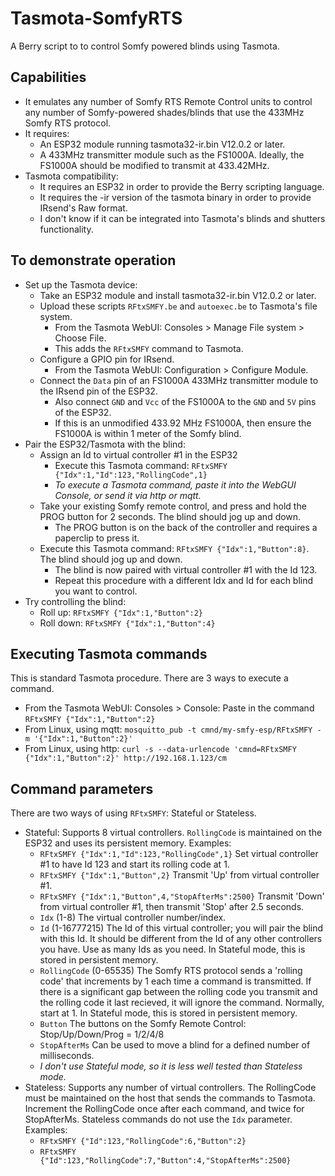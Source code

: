 # Tasmota-SomfyRTS
A Berry script to to control Somfy powered blinds using Tasmota.

## Capabilities
- It emulates any number of Somfy RTS Remote Control units to control any number of Somfy-powered shades/blinds that use the 433MHz Somfy RTS protocol.
- It requires:
  - An ESP32 module running tasmota32-ir.bin V12.0.2 or later.
  - A 433MHz transmitter module such as the FS1000A. Ideally, the FS1000A should be modified to transmit at 433.42MHz.
- Tasmota compatibility:
  - It requires an ESP32 in order to provide the Berry scripting language.
  - It requires the -ir version of the tasmota binary in order to provide IRsend's Raw format.
  - I don't know if it can be integrated into Tasmota's blinds and shutters functionality.

  
## To demonstrate operation
- Set up the Tasmota device:
  - Take an ESP32 module and install tasmota32-ir.bin V12.0.2 or later.
  - Upload these scripts ```RFtxSMFY.be``` and ```autoexec.be``` to Tasmota's file system.
    - From the Tasmota WebUI: Consoles > Manage File system > Choose File.
    - This adds the ```RFtxSMFY``` command to Tasmota.
  - Configure a GPIO pin for IRsend.
    - From the Tasmota WebUI: Configuration > Configure Module.
  - Connect the ```Data``` pin of an FS1000A 433MHz transmitter module to the IRsend pin of the ESP32.
    - Also connect ```GND``` and ```Vcc``` of the FS1000A to the ```GND``` and ```5V``` pins of the ESP32.
    - If this is an unmodified 433.92 MHz FS1000A, then ensure the FS1000A is within 1 meter of the Somfy blind.
- Pair the ESP32/Tasmota with the blind:
  - Assign an Id to virtual controller #1 in the ESP32
    - Execute this Tasmota command: ```RFtxSMFY {"Idx":1,"Id":123,"RollingCode",1}```
    - *To execute a Tasmota command, paste it into the WebGUI Console, or send it via http or mqtt.*
  - Take your existing Somfy remote control, and press and hold the PROG button for 2 seconds. The blind should jog up and down.
    - The PROG button is on the back of the controller and requires a paperclip to press it.
  - Execute this Tasmota command: ```RFtxSMFY {"Idx":1,"Button":8}```. The blind should jog up and down.
    - The blind is now paired with virtual controller #1 with the Id 123.
    - Repeat this procedure with a different Idx and Id for each blind you want to control.
- Try controlling the blind:
  - Roll up: ```RFtxSMFY {"Idx":1,"Button":2}```
  - Roll down: ```RFtxSMFY {"Idx":1,"Button":4}```

## Executing Tasmota commands
This is standard Tasmota procedure. There are 3 ways to execute a command.
- From the Tasmota WebUI: Consoles > Console: Paste in the command ```RFtxSMFY {"Idx":1,"Button":2}```
- From Linux, using mqtt: ```mosquitto_pub -t cmnd/my-smfy-esp/RFtxSMFY -m '{"Idx":1,"Button":2}'```
- From Linux, using http: ```curl -s --data-urlencode 'cmnd=RFtxSMFY {"Idx":1,"Button":2}' http://192.168.1.123/cm```

## Command parameters
There are two ways of using ```RFtxSMFY```: Stateful or Stateless.
- Stateful: Supports 8 virtual controllers. ```RollingCode``` is maintained on the ESP32 and uses its persistent memory. Examples:
  - ```RFtxSMFY {"Idx":1,"Id":123,"RollingCode",1}``` Set virtual controller #1 to have Id 123 and start its rolling code at 1.
  - ```RFtxSMFY {"Idx":1,"Button",2}``` Transmit 'Up' from virtual controller #1.
  - ```RFtxSMFY {"Idx":1,"Button",4,"StopAfterMs":2500}``` Transmit 'Down' from virtual controller #1, then transmit 'Stop' after 2.5 seconds.
  - ```Idx``` (1-8) The virtual controller number/index.
  - ```Id``` (1-16777215) The Id of this virtual controller; you will pair the blind with this Id. It should be different from the Id of any other controllers you have. Use as many Ids as you need. In Stateful mode, this is stored in persistent memory.
  - ```RollingCode``` (0-65535) The Somfy RTS protocol sends a 'rolling code' that increments by 1 each time a command is transmitted. If there is a significant gap between the rolling code you transmit and the rolling code it last recieved, it will ignore the command. Normally, start at 1. In Stateful mode, this is stored in persistent memory.
  - ```Button``` The buttons on the Somfy Remote Control: Stop/Up/Down/Prog = 1/2/4/8
  - ```StopAfterMs``` Can be used to move a blind for a defined number of milliseconds.
  - *I don't use Stateful mode, so it is less well tested than Stateless mode.*
- Stateless: Supports any number of virtual controllers. The RollingCode must be maintained on the host that sends the commands to Tasmota. Increment the RollingCode once after each command, and twice for StopAfterMs. Stateless commands do not use the ```Idx``` parameter. Examples:
  - ```RFtxSMFY {"Id":123,"RollingCode":6,"Button":2}```
  - ```RFtxSMFY {"Id":123,"RollingCode":7,"Button":4,"StopAfterMs":2500}```
